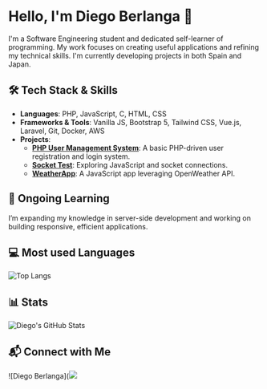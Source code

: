 # Hello, I'm Diego Berlanga 👋

I'm a Software Engineering student and dedicated self-learner of programming. My work focuses on creating useful applications and refining my technical skills. I'm currently developing projects in both Spain and Japan.

## 🛠 Tech Stack & Skills

- **Languages**: PHP, JavaScript, C, HTML, CSS
- **Frameworks & Tools**: Vanilla JS, Bootstrap 5, Tailwind CSS, Vue.js, Laravel, Git, Docker, AWS
- **Projects**:
  - **[PHP User Management System](https://github.com/dirb997/php_users_form)**: A basic PHP-driven user registration and login system.
  - **[Socket Test](https://github.com/dirb997/socket-test)**: Exploring JavaScript and socket connections.
  - **[WeatherApp](https://github.com/dirb997/weatherApp)**: A JavaScript app leveraging OpenWeather API.

## 🌱 Ongoing Learning

I’m expanding my knowledge in server-side development and working on building responsive, efficient applications.

## 💻 Most used Languages

![Top Langs](https://github-readme-stats.vercel.app/api/top-langs/?username=dirb997&layout=compact&theme=radical)

## 📊 Stats

![Diego's GitHub Stats](https://github-readme-stats.vercel.app/api?username=dirb997&show_icons=true&theme=radical)


## 📬 Connect with Me

![Diego Berlanga](<a href="https://www.linkedin.com/in/brunotacca/"><img src="https://img.shields.io/badge/linkedin-%230077B5.svg?&style=for-the-badge&logo=linkedin&logoColor=white" /></a>&nbsp;&nbsp;&nbsp;&nbsp;
